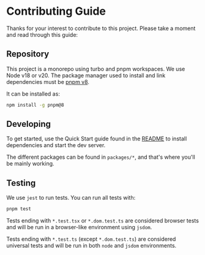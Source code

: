# Contributing Guide

Thanks for your interest to contribute to this project. Please take a moment and read through this guide:

## Repository

This project is a monorepo using turbo and pnpm workspaces. We use Node v18 or v20.
The package manager used to install and link dependencies must be [pnpm v8](https://pnpm.io/).

It can be installed as:

```sh
npm install -g pnpm@8
```

## Developing

To get started, use the Quick Start guide found in the [README](README.md) to install dependencies
and start the dev server.

The different packages can be found in `packages/*`, and that's where you'll be mainly working.

## Testing

We use `jest` to run tests. You can run all tests with:

```sh
pnpm test
```

Tests ending with `*.test.tsx` or `*.dom.test.ts` are considered browser tests and will be run in a
browser-like environment using `jsdom`.

Tests ending with `*.test.ts` (except `*.dom.test.ts`) are considered universal tests and will be
run in both `node` and `jsdom` environments.
